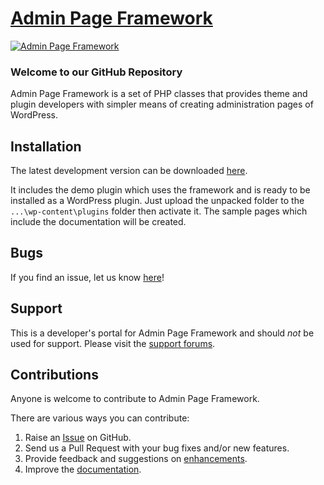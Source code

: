 # [Admin Page Framework](http://wordpress.org/plugins/admin-page-framework/) #

[![Admin Page Framework](https://lh4.googleusercontent.com/-iO08eEtm5R0/UhTT0gLpT2I/AAAAAAAABNI/X6gz49-VYjQ/s400/screenshot-1.png "Admin Page Famework - Sample Screenshot")](https://lh4.googleusercontent.com/-iO08eEtm5R0/UhTT0gLpT2I/AAAAAAAABNI/X6gz49-VYjQ/s0/screenshot-1.png)

### Welcome to our GitHub Repository

Admin Page Framework is a set of PHP classes that provides theme and plugin developers with simpler means of creating administration pages of WordPress.

## Installation ##

The latest development version can be downloaded [here](https://github.com/michaeluno/admin-page-framework/archive/master.zip).

It includes the demo plugin which uses the framework and is ready to be installed as a WordPress plugin. Just upload the unpacked folder to the `...\wp-content\plugins` folder then activate it. The sample pages which include the documentation will be created.

## Bugs ##
If you find an issue, let us know [here](https://github.com/michaeluno/admin-page-framework/issues)!

## Support ##
This is a developer's portal for Admin Page Framework and should _not_ be used for support. Please visit the [support forums](http://wordpress.org/support/plugin/admin-page-framework).

## Contributions ##
Anyone is welcome to contribute to Admin Page Framework.

There are various ways you can contribute:

1. Raise an [Issue](https://github.com/michaeluno/admin-page-framework/issues) on GitHub.
2. Send us a Pull Request with your bug fixes and/or new features.
3. Provide feedback and suggestions on [enhancements](https://github.com/michaeluno/admin-page-framework/issues?direction=desc&labels=Enhancement&page=1&sort=created&state=open).
4. Improve the [documentation](https://github.com/michaeluno/admin-page-framework/blob/master/document/documentation_guideline.md).